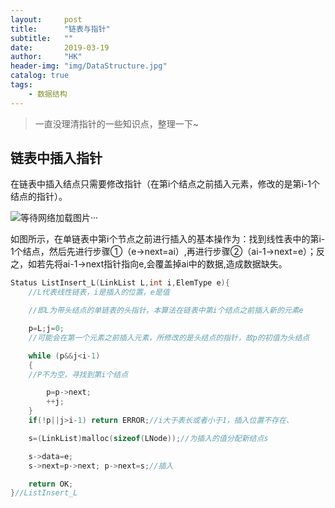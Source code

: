 ```yaml
---
layout:     post
title:      "链表与指针"
subtitle:   ""
date:		2019-03-19
author:     "HK"
header-img: "img/DataStructure.jpg"
catalog: true
tags:
    - 数据结构
---
```


>一直没理清指针的一些知识点，整理一下~

## 链表中插入指针

在链表中插入结点只需要修改指针（在第i个结点之前插入元素，修改的是第i-1个结点的指针）。

![等待网络加载图片···](https://github.com/Hkaren78/Hkaren78.github.io/raw/master/img/in-post/DataStructure/zhizhen.jpg)

如图所示，在单链表中第i个节点之前进行插入的基本操作为：找到线性表中的第i-1个结点，然后先进行步骤①（e->next=ai）,再进行步骤②（ai-1->next=e）；反之，如若先将ai-1->next指针指向e,会覆盖掉ai中的数据,造成数据缺失。

```c
Status ListInsert_L(LinkList L,int i,ElemType e){
	//L代表线性链表，i是插入的位置，e是值

	//即L为带头结点的单链表的头指针，本算法在链表中第i个结点之前插入新的元素e

	p=L;j=0;
	//可能会在第一个元素之前插入元素，所修改的是头结点的指针，故p的初值为头结点

	while (p&&j<i-1)
	{
	//P不为空，寻找到第i个结点

		p=p->next;
		++j;
	}
	if(!p||j>i-1) return ERROR;//i大于表长或者小于1，插入位置不存在、

	s=(LinkList)malloc(sizeof(LNode));//为插入的值分配新结点s

	s->data=e;
	s->next=p->next; p->next=s;//插入

	return OK;	
}//ListInsert_L
```
